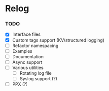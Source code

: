 # Relog

### TODO

- [x] Interface files
- [x] Custom tags support (KV/structured logging)
- [ ] Refactor namespacing
- [ ] Examples
- [ ] Documentation
- [ ] Async support
- [ ] Various utilities
  - [ ] Rotating log file
  - [ ] Syslog support (?)
- [ ] PPX (?)
